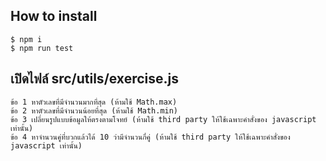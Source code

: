 ## How to install
```
$ npm i
$ npm run test
```
## เปิดไฟล์ src/utils/exercise.js
```
ข้อ 1 หาตัวเลขที่มีจำนวนมากที่สุด (ห้ามใช้ Math.max)
ข้อ 2 หาตัวเลขที่มีจำนวนน้อยที่สุด (ห้ามใช้ Math.min)
ข้อ 3 เปลี่ยนรูปแบบข้อมูลให้ตรงตามโจทย์ (ห้ามใช้ third party ให้ใช้เฉพาะคำสั่งของ javascript เท่านั้น)
ข้อ 4 หาจำนวนคู่ที่บวกแล้วได้ 10 ว่ามีจำนวนกี่คู่ (ห้ามใช้ third party ให้ใช้เฉพาะคำสั่งของ javascript เท่านั้น)
```